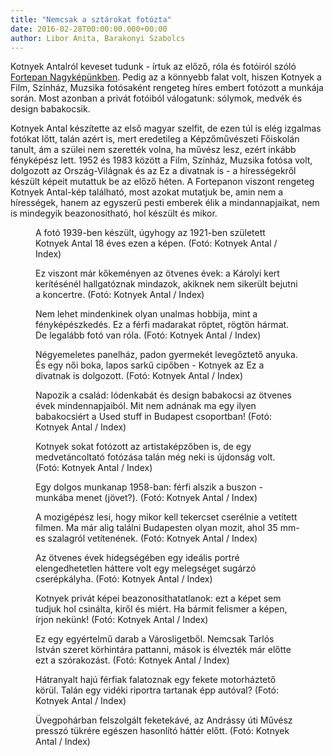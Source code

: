 ```yaml
---
title: "Nemcsak a sztárokat fotózta"
date: 2016-02-28T00:00:00.000+00:00
author: Libor Anita, Barakonyi Szabolcs
---
```


Kotnyek Antalról keveset tudunk - írtuk az előző, róla és fotóiról szóló [Fortepan Nagyképünkben](http://index.hu/fortepan/2016/02/21/filmstab_ismeretlen_macska_tarsasagaban/). Pedig az a könnyebb falat volt, hiszen Kotnyek a Film, Színház, Muzsika fotósaként rengeteg híres embert fotózott a munkája során. Most azonban a privát fotóiból válogatunk: sólymok, medvék és design babakocsik.

Kotnyek Antal készítette az első magyar szelfit, de ezen túl is elég izgalmas fotókat lőtt, talán azért is, mert eredetileg a Képzőművészeti Főiskolán tanult, ám a szülei nem szerették volna, ha művész lesz, ezért inkább fényképész lett. 1952 és 1983 között a Film, Színház, Muzsika fotósa volt, dolgozott az Ország-Világnak és az Ez a divatnak is - a hírességekről készült képeit mutattuk be az előző héten. A Fortepanon viszont rengeteg Kotnyek Antal-kép található, most azokat mutatjuk be, amin nem a hírességek, hanem az egyszerű pesti emberek élik a mindannapjaikat, nem is mindegyik beazonosítható, hol készült és mikor.

<figure>
<img src="/images/11119239_44ba57a2aea6b6b17ccba4cdf59e3cf8_wm.jpg" alt="" />
<figcaption>A fotó 1939-ben készült, úgyhogy az 1921-ben született Kotnyek Antal 18 éves ezen a képen. (Fotó: Kotnyek Antal / Index)</figcaption>
</figure>

<figure>
<img src="/images/11119235_f2a8132ec9c846f2d8412ae68f529c71_wm.jpg" alt="" />
<figcaption>Ez viszont már kőkeményen az ötvenes évek: a Károlyi kert kerítésénél hallgatóznak mindazok, akiknek nem sikerült bejutni a koncertre. (Fotó: Kotnyek Antal / Index)</figcaption>
</figure>

<figure>
<img src="/images/11119237_48feb7388743785067725cdf94e76788_wm.jpg" alt="" />
<figcaption>Nem lehet mindenkinek olyan unalmas hobbija, mint a fényképészkedés. Ez a férfi madarakat röptet, rögtön hármat. De legalább fotó van róla. (Fotó: Kotnyek Antal / Index)</figcaption>
</figure>

<figure>
<img src="/images/11119231_8b6c57e0517db63235cfcf6160c328b6_wm.jpg" alt="" />
<figcaption>Négyemeletes panelház, padon gyermekét levegőztető anyuka. És egy női boka, lapos sarkű cipőben - Kotnyek az Ez a divatnak is dolgozott. (Fotó: Kotnyek Antal / Index)</figcaption>
</figure>

<figure>
<img src="/images/11119229_acb418de95ade5fce1272b313647af0b_wm.jpg" alt="" />
<figcaption>Napozik a család: lódenkabát és design babakocsi az ötvenes évek mindennapjaiból. Mit nem adnának ma egy ilyen babakocsiért a Used stuff in Budapest csoportban! (Fotó: Kotnyek Antal / Index)</figcaption>
</figure>

<figure>
<img src="/images/11119221_69a82b1f0cf9c050e118f41b82958977_wm.jpg" alt="" />
<figcaption>Kotnyek sokat fotózott az artistaképzőben is, de egy medvetáncoltató fotózása talán még neki is újdonság volt. (Fotó: Kotnyek Antal / Index)</figcaption>
</figure>

<figure>
<img src="/images/11119225_a3f54f88a7be02ee056da37791d1d1b8_wm.jpg" alt="" />
<figcaption>Egy dolgos munkanap 1958-ban: férfi alszik a buszon - munkába menet (jövet?). (Fotó: Kotnyek Antal / Index)</figcaption>
</figure>

<figure>
<img src="/images/11119227_d7d70298f8531068f42db0fffd0ad3d4_wm.jpg" alt="" />
<figcaption>A mozigépész lesi, hogy mikor kell tekercset cserélnie a vetített filmen. Ma már alig találni Budapesten olyan mozit, ahol 35 mm-es szalagról vetítenének. (Fotó: Kotnyek Antal / Index)</figcaption>
</figure>

<figure>
<img src="/images/11119215_08dda0aa2f7bb2ab8776a8ecbcee4054_wm.jpg" alt="" />
<figcaption>Az ötvenes évek hidegségében egy ideális portré elengedhetetlen háttere volt egy melegséget sugárzó cserépkályha. (Fotó: Kotnyek Antal / Index)</figcaption>
</figure>

<figure>
<img src="/images/11119223_dd4e9d89f574f354f81319ea2b23fb41_wm.jpg" alt="" />
<figcaption>Kotnyek privát képei beazonosíthatatlanok: ezt a képet sem tudjuk hol csinálta, kiről és miért. Ha bármit felismer a képen, írjon nekünk! (Fotó: Kotnyek Antal / Index)</figcaption>
</figure>

<figure>
<img src="/images/11119233_43db6beb6e73932325760dfd8d799baf_wm.jpg" alt="" />
<figcaption>Ez egy egyértelmű darab a Városligetből. Nemcsak Tarlós István szeret körhintára pattanni, mások is élvezték már előtte ezt a szórakozást. (Fotó: Kotnyek Antal / Index)</figcaption>
</figure>

<figure>
<img src="/images/11119217_e73b659423d8cdd9953a41c91303cef6_wm.jpg" alt="" />
<figcaption>Hátranyalt hajú férfiak falatoznak egy fekete motorháztető körül. Talán egy vidéki riportra tartanak épp autóval? (Fotó: Kotnyek Antal / Index)</figcaption>
</figure>

<figure>
<img src="/images/11119219_43163c220821665b52ba77be522ec011_wm.jpg" alt="" />
<figcaption>Üvegpohárban felszolgált feketekávé, az Andrássy úti Művész presszó tükrére egészen hasonlító háttér előtt. (Fotó: Kotnyek Antal / Index)</figcaption>
</figure>
